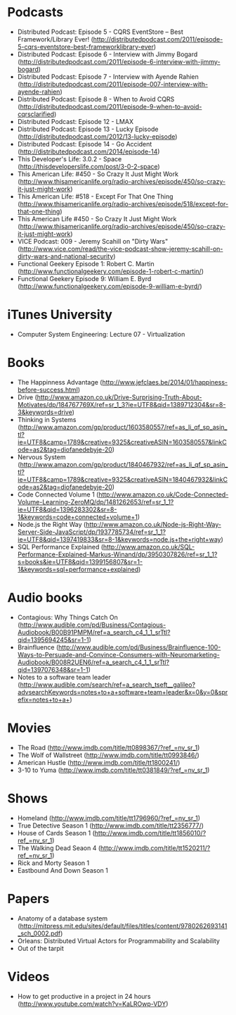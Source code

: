 # Podcasts

- Distributed Podcast: Episode 5 - CQRS EventStore – Best Framework/Library Ever! (http://distributedpodcast.com/2011/episode-5-cqrs-eventstore-best-frameworklibrary-ever)
- Distributed Podcast: Episode 6 - Interview with Jimmy Bogard (http://distributedpodcast.com/2011/episode-6-interview-with-jimmy-bogard)
- Distributed Podcast: Episode 7 - Interview with Ayende Rahien (http://distributedpodcast.com/2011/episode-007-interview-with-ayende-rahien)
- Distributed Podcast: Episode 8 - When to Avoid CQRS (http://distributedpodcast.com/2011/episode-9-when-to-avoid-cqrsclarified)
- Distributed Podcast: Episode 12 - LMAX
- Distributed Podcast: Episode 13 - Lucky Episode (http://distributedpodcast.com/2012/13-lucky-episode)
- Distributed Podcast: Episode 14 - Go Accident (http://distributedpodcast.com/2014/episode-14)
- This Developer's Life: 3.0.2 - Space (http://thisdeveloperslife.com/post/3-0-2-space)
- This American Life: #450 - So Crazy It Just Might Work (http://www.thisamericanlife.org/radio-archives/episode/450/so-crazy-it-just-might-work)
- This American Life: #518 - Except For That One Thing (http://www.thisamericanlife.org/radio-archives/episode/518/except-for-that-one-thing)
- This American Life #450 - So Crazy It Just Might Work (http://www.thisamericanlife.org/radio-archives/episode/450/so-crazy-it-just-might-work)
- VICE Podcast: 009 - Jeremy Scahill on "Dirty Wars" (http://www.vice.com/read/the-vice-podcast-show-jeremy-scahill-on-dirty-wars-and-national-security)
- Functional Geekery Episode 1: Robert C. Martin (http://www.functionalgeekery.com/episode-1-robert-c-martin/)
- Functional Geekery Episode 9: William E. Byrd (http://www.functionalgeekery.com/episode-9-william-e-byrd/)

# iTunes University

- Computer System Engineering: Lecture 07 - Virtualization

# Books

- The Happinness Advantage (http://www.jefclaes.be/2014/01/happiness-before-success.html)
- Drive (http://www.amazon.co.uk/Drive-Surprising-Truth-About-Motivates/dp/184767769X/ref=sr_1_3?ie=UTF8&qid=1389712304&sr=8-3&keywords=drive)
- Thinking in Systems (http://www.amazon.com/gp/product/1603580557/ref=as_li_qf_sp_asin_tl?ie=UTF8&camp=1789&creative=9325&creativeASIN=1603580557&linkCode=as2&tag=diofanedebyje-20)
- Nervous System (http://www.amazon.com/gp/product/1840467932/ref=as_li_qf_sp_asin_tl?ie=UTF8&camp=1789&creative=9325&creativeASIN=1840467932&linkCode=as2&tag=diofanedebyje-20)
- Code Connected Volume 1 (http://www.amazon.co.uk/Code-Connected-Volume-Learning-ZeroMQ/dp/1481262653/ref=sr_1_1?ie=UTF8&qid=1396283302&sr=8-1&keywords=code+connected+volume+1)
- Node.js the Right Way (http://www.amazon.co.uk/Node-js-Right-Way-Server-Side-JavaScript/dp/1937785734/ref=sr_1_1?ie=UTF8&qid=1397419833&sr=8-1&keywords=node.js+the+right+way)
- SQL Performance Explained (http://www.amazon.co.uk/SQL-Performance-Explained-Markus-Winand/dp/3950307826/ref=sr_1_1?s=books&ie=UTF8&qid=1399156807&sr=1-1&keywords=sql+performance+explained)
 
# Audio books

- Contagious: Why Things Catch On (http://www.audible.com/pd/Business/Contagious-Audiobook/B00B91PMPM/ref=a_search_c4_1_1_srTtl?qid=1395694245&sr=1-1)
- Brainfluence (http://www.audible.com/pd/Business/Brainfluence-100-Ways-to-Persuade-and-Convince-Consumers-with-Neuromarketing-Audiobook/B008R2UEN6/ref=a_search_c4_1_1_srTtl?qid=1397076348&sr=1-1)
- Notes to a software team leader (http://www.audible.com/search/ref=a_search_tseft__galileo?advsearchKeywords=notes+to+a+software+team+leader&x=0&y=0&sprefix=notes+to+a+)

# Movies

- The Road (http://www.imdb.com/title/tt0898367/?ref_=nv_sr_1)
- The Wolf of Wallstreet (http://www.imdb.com/title/tt0993846/)
- American Hustle (http://www.imdb.com/title/tt1800241/)
- 3-10 to Yuma (http://www.imdb.com/title/tt0381849/?ref_=nv_sr_1)

# Shows

- Homeland (http://www.imdb.com/title/tt1796960/?ref_=nv_sr_1)
- True Detective Season 1 (http://www.imdb.com/title/tt2356777/)
- House of Cards Season 1 (http://www.imdb.com/title/tt1856010/?ref_=nv_sr_1)
- The Walking Dead Seaon 4 (http://www.imdb.com/title/tt1520211/?ref_=nv_sr_1)
- Rick and Morty Season 1
- Eastbound And Down Season 1

# Papers

- Anatomy of a database system (http://mitpress.mit.edu/sites/default/files/titles/content/9780262693141_sch_0002.pdf)
- Orleans: Distributed Virtual Actors for Programmability and Scalability 
- Out of the tarpit

# Videos

- How to get productive in a project in 24 hours (http://www.youtube.com/watch?v=KaLROwp-VDY)
